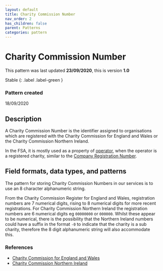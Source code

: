 ```yaml
---
layout: default
title: Charity Commission Number
nav_order: 2
has_children: false
parent: Patterns
categories: pattern
---
```


# Charity Commission Number

This pattern was last updated **23/09/2020**, this is version **1.0**

Stable
{: .label .label-green }

### Pattern created

18/09/2020

## Description

A Charity Commission Number is the identifier assigned to organisations which are registered with the Charity Commission for England and Wales or the Charity Commission Northern Ireland.

In the FSA, it is mostly used as a property of [operator](/enterprise-data-models/entities/operator.md), when the operator is a registered charity, similar to the [Company Registration Number](https://foodstandardsagency.github.io/enterprise-data-models/patterns/company-registration-number.html).

## Field formats, data types, and patterns

The pattern for storing Charity Commission Numbers in our services is to use an 8 character alphanumeric string.

From the Charity Commission Register for England and Wales, registration numbers are 7 numerical digits, rising to 8 numerical digits for more recent registrations. For Charity Commission Northern Ireland the registration numbers are 6 numerical digits eg `00000000` or `000000`.  Whilst these appear to be numerical, there is the possibility that the Northern Ireland numbers could have a suffix in the format `-0` to indicate that the charity is a sub charity, therefore the 8 digit alphanumeric string will also accommodate this.

### References

- [Charity Commission for England and Wales](https://www.gov.uk/government/organisations/charity-commission)
- [Charity Commission Northern Ireland](https://www.charitycommissionni.org.uk/)
